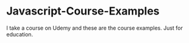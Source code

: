 # Javascript-Course-Examples
I take a course on Udemy and these are the course examples. Just for education.
